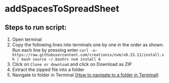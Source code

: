# addSpacesToSpreadSheet


## Steps to run script:
   1. Open terminal
   2. Copy the following lines into terminals one by one in the order as shown. Run each line by pressing enter
    ```
    curl -o- https://raw.githubusercontent.com/creationix/nvm/v0.33.11/install.sh | bash
    source ~/.bashrc
    nvm install 6
    ```
  3. Click on `Clone or download` and click on Download as ZIP 
  4. Extract the zipped file into a folder
  5. Navigate to folder in Terminal [(How to navigate to a folder in Terminal)](https://www.macworld.com/article/2042378/master-the-command-line-navigating-files-and-folders.html)
  
